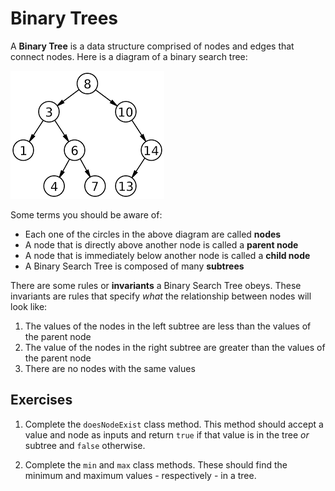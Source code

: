 # Binary Trees 

A **Binary Tree** is a data structure comprised of nodes and edges that connect nodes. Here is a diagram of a binary search tree:

![binary-trees](./binary_search_tree.png)

Some terms you should be aware of:

* Each one of the circles in the above diagram are called **nodes**
* A node that is directly above another node is called a **parent node**
* A node that is immediately below another node is called a **child node**
* A Binary Search Tree is composed of many **subtrees**

There are some rules or **invariants** a Binary Search Tree obeys. These invariants are rules that specify *what* the relationship between nodes will look like:

1. The values of the nodes in the left subtree are less than the values of the parent node
2. The value of the nodes in the right subtree are greater than the values of the parent node
3. There are no nodes with the same values

## Exercises 

1. Complete the `doesNodeExist` class method. This method should accept a value and node as inputs and return `true` if that value is in the tree *or* subtree and `false` otherwise.

2. Complete the `min` and `max` class methods. These should find the minimum and maximum values - respectively - in a tree.